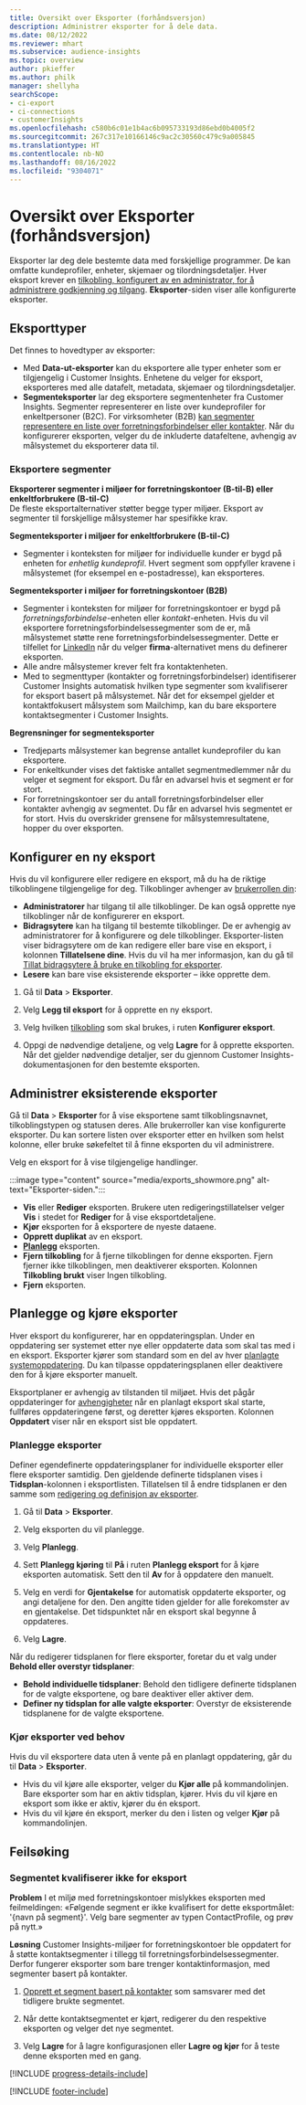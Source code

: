 ```yaml
---
title: Oversikt over Eksporter (forhåndsversjon)
description: Administrer eksporter for å dele data.
ms.date: 08/12/2022
ms.reviewer: mhart
ms.subservice: audience-insights
ms.topic: overview
author: pkieffer
ms.author: philk
manager: shellyha
searchScope:
- ci-export
- ci-connections
- customerInsights
ms.openlocfilehash: c580b6c01e1b4ac6b095733193d86ebd0b4005f2
ms.sourcegitcommit: 267c317e10166146c9ac2c30560c479c9a005845
ms.translationtype: HT
ms.contentlocale: nb-NO
ms.lasthandoff: 08/16/2022
ms.locfileid: "9304071"
---
```

# <a name="exports-preview-overview"></a>Oversikt over Eksporter (forhåndsversjon)

 Eksporter lar deg dele bestemte data med forskjellige programmer. De kan omfatte kundeprofiler, enheter, skjemaer og tilordningsdetaljer. Hver eksport krever en [tilkobling, konfigurert av en administrator, for å administrere godkjenning og tilgang](connections.md). **Eksporter**-siden viser alle konfigurerte eksporter.

## <a name="export-types"></a>Eksporttyper

Det finnes to hovedtyper av eksporter:  

- Med **Data-ut-eksporter** kan du eksportere alle typer enheter som er tilgjengelig i Customer Insights. Enhetene du velger for eksport, eksporteres med alle datafelt, metadata, skjemaer og tilordningsdetaljer.
- **Segmenteksporter** lar deg eksportere segmentenheter fra Customer Insights. Segmenter representerer en liste over kundeprofiler for enkeltpersoner (B2C). For virksomheter (B2B) [kan segmenter representere en liste over forretningsforbindelser eller kontakter](segment-builder.md#create-a-new-segment-with-segment-builder). Når du konfigurerer eksporten, velger du de inkluderte datafeltene, avhengig av målsystemet du eksporterer data til.

### <a name="export-segments"></a>Eksportere segmenter

**Eksporterer segmenter i miljøer for forretningskontoer (B-til-B) eller enkeltforbrukere (B-til-C)**  
De fleste eksportalternativer støtter begge typer miljøer. Eksport av segmenter til forskjellige målsystemer har spesifikke krav. 

**Segmenteksporter i miljøer for enkeltforbrukere (B-til-C)**  
- Segmenter i konteksten for miljøer for individuelle kunder er bygd på enheten for *enhetlig kundeprofil*. Hvert segment som oppfyller kravene i målsystemet (for eksempel en e-postadresse), kan eksporteres.

**Segmenteksporter i miljøer for forretningskontoer (B2B)**  
- Segmenter i konteksten for miljøer for forretningskontoer er bygd på *forretningsforbindelse*-enheten eller *kontakt*-enheten. Hvis du vil eksportere forretningsforbindelsessegmenter som de er, må målsystemet støtte rene forretningsforbindelsessegmenter. Dette er tilfellet for [LinkedIn](export-linkedin-ads.md) når du velger **firma**-alternativet mens du definerer eksporten.
- Alle andre målsystemer krever felt fra kontaktenheten.
- Med to segmenttyper (kontakter og forretningsforbindelser) identifiserer Customer Insights automatisk hvilken type segmenter som kvalifiserer for eksport basert på målsystemet. Når det for eksempel gjelder et kontaktfokusert målsystem som Mailchimp, kan du bare eksportere kontaktsegmenter i Customer Insights.

**Begrensninger for segmenteksporter**  
- Tredjeparts målsystemer kan begrense antallet kundeprofiler du kan eksportere. 
- For enkeltkunder vises det faktiske antallet segmentmedlemmer når du velger et segment for eksport. Du får en advarsel hvis et segment er for stort. 
- For forretningskontoer ser du antall forretningsforbindelser eller kontakter avhengig av segmentet. Du får en advarsel hvis segmentet er for stort. Hvis du overskrider grensene for målsystemresultatene, hopper du over eksporten.

## <a name="set-up-a-new-export"></a>Konfigurer en ny eksport

Hvis du vil konfigurere eller redigere en eksport, må du ha de riktige tilkoblingene tilgjengelige for deg. Tilkoblinger avhenger av [brukerrollen din](permissions.md):
- **Administratorer** har tilgang til alle tilkoblinger. De kan også opprette nye tilkoblinger når de konfigurerer en eksport.
- **Bidragsytere** kan ha tilgang til bestemte tilkoblinger. De er avhengig av administratorer for å konfigurere og dele tilkoblinger. Eksporter-listen viser bidragsytere om de kan redigere eller bare vise en eksport, i kolonnen **Tillatelsene dine**. Hvis du vil ha mer informasjon, kan du gå til [Tillat bidragsytere å bruke en tilkobling for eksporter](connections.md#allow-contributors-to-use-a-connection-for-exports).
- **Lesere** kan bare vise eksisterende eksporter – ikke opprette dem.

1. Gå til **Data** > **Eksporter**.

1. Velg **Legg til eksport** for å opprette en ny eksport.

1. Velg hvilken [tilkobling](connections.md) som skal brukes, i ruten **Konfigurer eksport**.

1. Oppgi de nødvendige detaljene, og velg **Lagre** for å opprette eksporten. Når det gjelder nødvendige detaljer, ser du gjennom Customer Insights-dokumentasjonen for den bestemte eksporten.

## <a name="manage-existing-exports"></a>Administrer eksisterende eksporter

Gå til **Data** > **Eksporter** for å vise eksportene samt tilkoblingsnavnet, tilkoblingstypen og statusen deres. Alle brukerroller kan vise konfigurerte eksporter. Du kan sortere listen over eksporter etter en hvilken som helst kolonne, eller bruke søkefeltet til å finne eksporten du vil administrere.

Velg en eksport for å vise tilgjengelige handlinger.

:::image type="content" source="media/exports_showmore.png" alt-text="Eksporter-siden.":::

- **Vis** eller **Rediger** eksporten. Brukere uten redigeringstillatelser velger **Vis** i stedet for **Rediger** for å vise eksportdetaljene.
- **Kjør** eksporten for å eksportere de nyeste dataene.
- **Opprett duplikat** av en eksport.
- **[Planlegg](#schedule-and-run-exports)** eksporten.
- **Fjern tilkobling** for å fjerne tilkoblingen for denne eksporten. Fjern fjerner ikke tilkoblingen, men deaktiverer eksporten. Kolonnen **Tilkobling brukt** viser Ingen tilkobling.
- **Fjern** eksporten.

## <a name="schedule-and-run-exports"></a>Planlegge og kjøre eksporter

Hver eksport du konfigurerer, har en oppdateringsplan. Under en oppdatering ser systemet etter nye eller oppdaterte data som skal tas med i en eksport. Eksporter kjører som standard som en del av hver [planlagte systemoppdatering](schedule-refresh.md). Du kan tilpasse oppdateringsplanen eller deaktivere den for å kjøre eksporter manuelt.

Eksportplaner er avhengig av tilstanden til miljøet. Hvis det pågår oppdateringer for [avhengigheter](system.md#refresh-processes) når en planlagt eksport skal starte, fullføres oppdateringene først, og deretter kjøres eksporten. Kolonnen **Oppdatert** viser når en eksport sist ble oppdatert.

### <a name="schedule-exports"></a>Planlegge eksporter

Definer egendefinerte oppdateringsplaner for individuelle eksporter eller flere eksporter samtidig. Den gjeldende definerte tidsplanen vises i **Tidsplan**-kolonnen i eksportlisten. Tillatelsen til å endre tidsplanen er den samme som [redigering og definisjon av eksporter](export-destinations.md#set-up-a-new-export).

1. Gå til **Data** > **Eksporter**.

1. Velg eksporten du vil planlegge.

1. Velg **Planlegg**.

1. Sett **Planlegg kjøring** til **På** i ruten **Planlegg eksport** for å kjøre eksporten automatisk. Sett den til **Av** for å oppdatere den manuelt.

1. Velg en verdi for **Gjentakelse** for automatisk oppdaterte eksporter, og angi detaljene for den. Den angitte tiden gjelder for alle forekomster av en gjentakelse. Det tidspunktet når en eksport skal begynne å oppdateres.

1. Velg **Lagre**.

Når du redigerer tidsplanen for flere eksporter, foretar du et valg under **Behold eller overstyr tidsplaner**:

- **Behold individuelle tidsplaner**: Behold den tidligere definerte tidsplanen for de valgte eksportene, og bare deaktiver eller aktiver dem.
- **Definer ny tidsplan for alle valgte eksporter**: Overstyr de eksisterende tidsplanene for de valgte eksportene.

### <a name="run-exports-on-demand"></a>Kjør eksporter ved behov

Hvis du vil eksportere data uten å vente på en planlagt oppdatering, går du til **Data** > **Eksporter**.

- Hvis du vil kjøre alle eksporter, velger du **Kjør alle** på kommandolinjen. Bare eksporter som har en aktiv tidsplan, kjører. Hvis du vil kjøre en eksport som ikke er aktiv, kjører du én eksport.
- Hvis du vil kjøre én eksport, merker du den i listen og velger **Kjør** på kommandolinjen.

## <a name="troubleshooting"></a>Feilsøking

### <a name="segment-not-eligible-for-export"></a>Segmentet kvalifiserer ikke for eksport

**Problem** I et miljø med forretningskontoer mislykkes eksporten med feilmeldingen: «Følgende segment er ikke kvalifisert for dette eksportmålet: '{navn på segment}'. Velg bare segmenter av typen ContactProfile, og prøv på nytt.»

**Løsning** Customer Insights-miljøer for forretningskontoer ble oppdatert for å støtte kontaktsegmenter i tillegg til forretningsforbindelsessegmenter. Derfor fungerer eksporter som bare trenger kontaktinformasjon, med segmenter basert på kontakter.

1. [Opprett et segment basert på kontakter](segment-builder.md) som samsvarer med det tidligere brukte segmentet.

1. Når dette kontaktsegmentet er kjørt, redigerer du den respektive eksporten og velger det nye segmentet.

1. Velg **Lagre** for å lagre konfigurasjonen eller **Lagre og kjør** for å teste denne eksporten med en gang.

[!INCLUDE [progress-details-include](includes/progress-details-pane.md)]


[!INCLUDE [footer-include](includes/footer-banner.md)]
